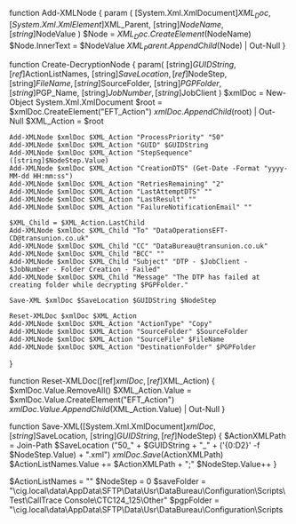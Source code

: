 function Add-XMLNode {
    param (
        [System.Xml.XmlDocument]$XML_Doc,
        [System.Xml.XmlElement]$XML_Parent,
        [string]$NodeName,
        [string]$NodeValue
    )
    $Node = $XML_Doc.CreateElement($NodeName)
    $Node.InnerText = $NodeValue
    $XML_Parent.AppendChild($Node) | Out-Null
}

function Create-DecryptionNode {
    param(
        [string]$GUIDString,
        [ref]$ActionListNames,
        [string]$SaveLocation,
        [ref]$NodeStep,
        [string]$FileName,
        [string]$SourceFolder,
        [string]$PGPFolder,
        [string]$PGP_Name,
        [string]$JobNumber,
        [string]$JobClient
    )
    $xmlDoc = New-Object System.Xml.XmlDocument
    $root = $xmlDoc.CreateElement("EFT_Action")
    $xmlDoc.AppendChild($root) | Out-Null
    $XML_Action = $root

    Add-XMLNode $xmlDoc $XML_Action "ProcessPriority" "50"
    Add-XMLNode $xmlDoc $XML_Action "GUID" $GUIDString
    Add-XMLNode $xmlDoc $XML_Action "StepSequence" ([string]$NodeStep.Value)
    Add-XMLNode $xmlDoc $XML_Action "CreationDTS" (Get-Date -Format "yyyy-MM-dd HH:mm:ss")
    Add-XMLNode $xmlDoc $XML_Action "RetriesRemaining" "2"
    Add-XMLNode $xmlDoc $XML_Action "LastAttemptDTS" ""
    Add-XMLNode $xmlDoc $XML_Action "LastResult" ""
    Add-XMLNode $xmlDoc $XML_Action "FailureNotificationEmail" ""

    $XML_Child = $XML_Action.LastChild
    Add-XMLNode $xmlDoc $XML_Child "To" "DataOperationsEFT-CD@transunion.co.uk"
    Add-XMLNode $xmlDoc $XML_Child "CC" "DataBureau@transunion.co.uk"
    Add-XMLNode $xmlDoc $XML_Child "BCC" ""
    Add-XMLNode $xmlDoc $XML_Child "Subject" "DTP - $JobClient - $JobNumber - Folder Creation - Failed"
    Add-XMLNode $xmlDoc $XML_Child "Message" "The DTP has failed at creating folder while decrypting $PGPFolder."

    Save-XML $xmlDoc $SaveLocation $GUIDString $NodeStep

    Reset-XMLDoc $xmlDoc $XML_Action
    Add-XMLNode $xmlDoc $XML_Action "ActionType" "Copy"
    Add-XMLNode $xmlDoc $XML_Action "SourceFolder" $SourceFolder
    Add-XMLNode $xmlDoc $XML_Action "SourceFile" $FileName
    Add-XMLNode $xmlDoc $XML_Action "DestinationFolder" $PGPFolder
}

function Reset-XMLDoc([ref]$xmlDoc, [ref]$XML_Action) {
    $xmlDoc.Value.RemoveAll()
    $XML_Action.Value = $xmlDoc.Value.CreateElement("EFT_Action")
    $xmlDoc.Value.AppendChild($XML_Action.Value) | Out-Null
}

function Save-XML([System.Xml.XmlDocument]$xmlDoc, [string]$SaveLocation, [string]$GUIDString, [ref]$NodeStep) {
    $ActionXMLPath = Join-Path $SaveLocation ("50_" + $GUIDString + "_" + ('{0:D2}' -f $NodeStep.Value) + ".xml")
    $xmlDoc.Save($ActionXMLPath)
    $ActionListNames.Value += $ActionXMLPath + ";"
    $NodeStep.Value++
}

$ActionListNames = ""
$NodeStep = 0
$saveFolder = "\\cig.local\data\AppData\SFTP\Data\Usr\DataBureau\Configuration\Scripts\Test\CallTrace Console\CTC124_125\Other"
$pgpFolder = "\\cig.local\data\AppData\SFTP\Data\Usr\DataBureau\Configuration\Scripts
